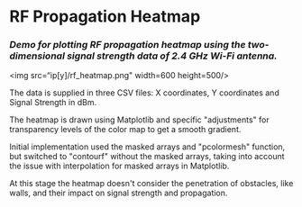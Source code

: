# RF Propagation Heatmap
### *Demo for plotting RF propagation heatmap using the two-dimensional signal strength data of 2.4 GHz Wi-Fi antenna.*

<img src=“ip[y]/rf_heatmap.png" width=600 height=500/>

The data is supplied in three CSV files: X coordinates, Y coordinates and Signal Strength in dBm.

The heatmap is drawn using Matplotlib and specific "adjustments" for transparency levels of
the color map to get a smooth gradient.

Initial implementation used the masked arrays and "pcolormesh" function, but switched to "contourf" without the masked arrays, taking into account the issue with interpolation for masked arrays in Matplotlib.

At this stage the heatmap doesn't consider the penetration of obstacles, like walls,
and their impact on signal strength and propagation.

